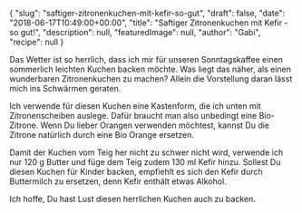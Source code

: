 {
    "slug": "saftiger-zitronenkuchen-mit-kefir-so-gut",
    "draft": false,
    "date": "2018-06-17T10:49:00+00:00",
    "title": "Saftiger Zitronenkuchen mit Kefir - so gut!",
    "description": null,
    "featuredImage": null,
    "author": "Gabi",
    "recipe": null
}

Das Wetter ist so herrlich, dass ich mir für unseren Sonntagskaffee einen sommerlich leichten Kuchen backen möchte. Was liegt das näher, als einen wunderbaren Zitronenkuchen zu machen? Allein die Vorstellung daran lässt mich ins Schwärmen geraten.

Ich verwende für diesen Kuchen eine Kastenform, die ich unten mit Zitronenscheiben auslege. Dafür braucht man also unbedingt eine Bio-Zitrone. Wenn Du lieber Orangen verwenden möchtest, kannst Du die Zitrone natürlich durch eine Bio Orange ersetzen.

Damit der Kuchen vom Teig her nicht zu schwer nicht wird, verwende ich nur 120 g Butter und füge dem Teig zudem 130 ml  Kefir hinzu. Sollest Du diesen Kuchen für Kinder backen, empfiehlt es sich den Kefir durch Buttermilch zu ersetzen, denn Kefir enthält etwas Alkohol.

Ich hoffe, Du hast Lust diesen herrlichen Kuchen auch zu backen.